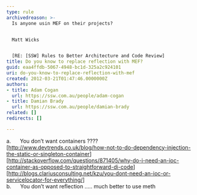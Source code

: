 ```yaml
---
type: rule
archivedreason: >-
  Is anyone usin MEF on their projects?


  Matt Wicks


  [RE: [SSW] Rules to Better Architecture and Code Review]
title: Do you know to replace reflection with MEF?
guid: eaa4ffdb-5067-4948-bc1d-325a2c924101
uri: do-you-know-to-replace-reflection-with-mef
created: 2012-03-21T01:47:46.0000000Z
authors:
- title: Adam Cogan
  url: https://ssw.com.au/people/adam-cogan
- title: Damian Brady
  url: https://ssw.com.au/people/damian-brady
related: []
redirects: []

---
```



<div><span>a. &#160; &#160; &#160;You don’t want containers ????</span></div>
<div>[<a href="http&#58;//www.devtrends.co.uk/blog/how-not-to-do-dependency-injection-the-static-or-singleton-container">http&#58;//www.devtrends.co.uk/blog/how-not-to-do-dependency-injection-the-static-or-singleton-container</a>]</div>
<div>[<a href="http&#58;//stackoverflow.com/questions/871405/why-do-i-need-an-ioc-container-as-opposed-to-straightforward-di-code">http&#58;//stackoverflow.com/questions/871405/why-do-i-need-an-ioc-container-as-opposed-to-straightforward-di-code</a>]</div>
<div>[<a href="http&#58;//blogs.clariusconsulting.net/kzu/you-dont-need-an-ioc-or-servicelocator-for-everything/">http&#58;//blogs.clariusconsulting.net/kzu/you-dont-need-an-ioc-or-servicelocator-for-everything/</a>]</div>
<span></span><div></div>
<div></div>
<div></div>
<div><span>b.&#160;&#160;&#160;&#160;&#160;&#160;You don’t want reflection ….. much better to use meth</span></div>
​
<br><excerpt class='endintro'></excerpt><br>



